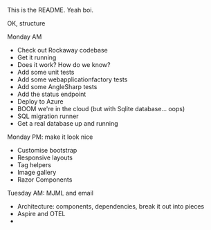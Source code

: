 This is the README. Yeah boi.

OK, structure

Monday AM

* Check out Rockaway codebase
* Get it running
* Does it work? How do we know?
* Add some unit tests
* Add some webapplicationfactory tests
* Add some AngleSharp tests
* Add the status endpoint
* Deploy to Azure
* BOOM we're in the cloud (but with Sqlite database... oops)
* SQL migration runner
* Get a real database up and running

Monday PM: make it look nice

* Customise bootstrap
* Responsive layouts
* Tag helpers
* Image gallery
* Razor Components 

Tuesday AM: MJML and email

* Architecture: components, dependencies, break it out into pieces
* Aspire and OTEL
* 

